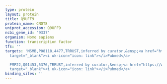 ```yaml
---
type: protein
layout: protein
title: Q9UFF9
protein_name: CNOT8
uniprot_accession: Q9UFF9
ncbi_gene_id: '9337'
organism: Homo sapiens
function: transcription factor
tfs: ''
targets: 'MSMB,P08118,4477,TRRUST,inferred by curator,&ensp;<a href="https://www.ncbi.nlm.nih.gov/pubmed/?term=15937477%5Buid%5D"
  target="_blank"><i uk-icon="icon: link"></i>Pubmed</a>

  PMP22,Q01453,5376,TRRUST,inferred by curator,&ensp;<a href="https://www.ncbi.nlm.nih.gov/pubmed/?term=15937477%5Buid%5D"
  target="_blank"><i uk-icon="icon: link"></i>Pubmed</a>'
binding_sites: ''
---
```

